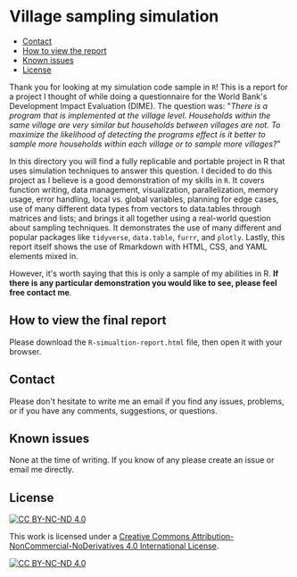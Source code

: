 # Village sampling simulation  <!-- omit in toc --> 

- [Contact](#contact)
- [How to view the report](#How-to-view-the-fial-report)
- [Known issues](#known-issues)
- [License](#license)

 Thank you for looking at my simulation code sample in `R`! This is a report for a project I thought of while doing a questionnaire for the World Bank's Development Impact Evaluation (DIME). The question was: "*There is a program that is implemented at the village level. Households within the same village are very similar but households between villages are not. To maximize the likelihood of detecting the programs effect is it better to sample more households within each village or to sample more villages?*"

In this directory you will find a fully replicable and portable project in R that uses simulation techniques to answer this question. I decided to do this project as I believe is a good demonstration of my skills in `R`. It covers function writing, data management, visualization, parallelization, memory usage, error handling, local vs. global variables, planning for edge cases, use of many different data types from vectors to data.tables through matrices and lists; and brings it all together using a real-world question about sampling techniques. It demonstrates the use of many different and popular packages like `tidyverse`, `data.table`, `furrr`, and `plotly`. Lastly, this report itself shows the use of Rmarkdown with HTML, CSS, and YAML elements mixed in.

However, it's worth saying that this is only a sample of my abilities in R. **If there is any particular demonstration you would like to see, please feel free contact me**.

## How to view the final report
Please download the `R-simualtion-report.html` file, then open it with your browser.

## Contact

Please don't hesitate to write me an email if you find any issues, problems, or if you have any comments, suggestions, or questions.  

## Known issues

None at the time of writing. If you know of any please create an issue or email me directly.

## License

[![CC BY-NC-ND 4.0](https://img.shields.io/badge/License-CC%20BY--NC--ND-lightgrey)](https://creativecommons.org/licenses/by-nc-nd/4.0/)

This work is licensed under a [Creative Commons Attribution-NonCommercial-NoDerivatives 4.0 International License](https://creativecommons.org/licenses/by-nc-nd/4.0/).

[![CC BY-NC-ND 4.0](https://licensebuttons.net/l/by-nc-nd/4.0/88x31.png)](https://creativecommons.org/licenses/by-nc-nd/4.0/)
